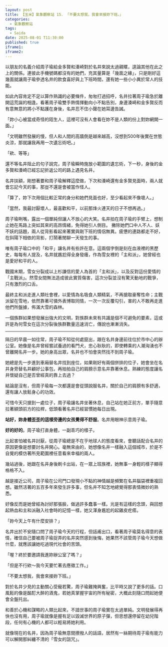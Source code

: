```yaml
---
layout: post
title: 【玉米】氣象觀察站 15. 「不要太想我，我會來接妳下班。」
categories:
  - 氣象觀察站
tags:
  - Saida
date: 2025-08-01 T11:30:00
published: true
iframe1: 
iframe2:
---
```


以朋友的名義介紹周子瑜給金多賢和湊崎對於名井來說太過親暱，遑論其他在此之上的關係。連彼此手機號碼都沒有的她們，充其量算是「幾面之緣」，只是剛好這幾面就讓周子瑜參透名井的飲食喜好與上下班時間，還有她一些小小異於常人的技能。

如此內容肯定不足以算作熟識的必要條件，匆匆打過招呼，名井拉著周子瑜急於離開這荒誕的相逢。看著周子瑜雙手熱情揮動向小不點告別，身邊湊崎和金多賢反而有意無意的將小不點護在身後，名井忍不住小聲在她耳邊告誡。

「妳小心被當成奇怪的陌生人，這裡可沒有人會看在妳不是人類的份上對妳網開一面。」

「文明雖然發展的慢，但人和人間的高牆倒是越來越高，沒想到500年後實在世態炎涼，那就讓我再用一次遺忘術吧。」

「欸、等等」

還不等名井阻止的句子說完，周子瑜瞬時施放小範圍的遺忘術，下一秒，身後的金多賢和湊崎已經忘記折返公司的路上遇見名井。

名井扶額，剛想著要和周子瑜解釋這麼做，下次和湊崎還有金多賢見面時，兩人就會忘記今天的事，那豈不還是會被當作怪人。

「算了，妳下次用個比較正常的身分和她們見面也好，至少看起來不像壞人。」

「當然，我最討厭壞人，最喜歡和平，以前那烽火連天的日子不想再過。」

周子瑜咧嘴，露出一個單純但讓人不放心的大笑。名井拍在周子瑜的手臂上，想制止她在馬路上突如其來的高昂情緒，免得她引人側目。
撇除她們口中人不人、妖不妖的話題，兩人從背影看起來著實與剛下班的情侶無異。疲憊的連路都走不好，在斜陽下相依的背影，打鬧著閒聊一天發生的事。

唯有周子瑜口中的「和平」讓名井有些許在意。這兩個字倒是刻在血液裡的黑歷史，每每有人提及，名井就尷尬得全身發癢，作為雪女裡的「主和派」，她曾經也是愛好和平的人。

戰國末期，雪女分裂成以上杉謙信的愛人為首的「主和派」，以及反對這份愛情的「主戰派」。然雪女間無法造成彼此實質傷害，這次分裂並沒有驚天動地的戰爭，只有激烈的口舌。

最終主和派走進人類社會裡，以愛情為名吸食人類精氣，不再搶取豪奪性命；主戰派留在雪地，依然靠著可憐外表博取同情，一次一次反覆勾引，害的人不敢再走進他們所盤據，佈滿大雪的森林。

一個族群如果想發展出強大的文明，對族群未來有共識是個不可避免的要素，這或許是為何雪女在這次分裂後族群數量迅速消亡，傳說也漸漸消失。

---

隔日的早晨一如往常，周子瑜不知從何處竄出，跟在名井身邊前往位於市中心的辦公室。她像是名井曾經嘗試養過的看門犬，忠心耿耿的，即使轉乘的人潮洶湧也不曾離開名井一步。她的身高出眾，名井也不怕會突然找不到周子瑜。

她總是先一步進到車廂替名井找到座位，如果剛好有兩個併排的位子，她會坐在名井身旁替名井顧好公事包，再拍拍自己的肩膀示意名井靠著休息。熟練的態度讓名井懷疑自己是否曾經真的靠上去過？

結論是沒有，但周子瑜每一次都還是會從頭說服名井，關於自己的肩膀有多舒適，還有讓人放鬆身心的功效。

可惜今天只搶到一處位子，周子瑜讓名井坐著休息，自己站在她正前方，單手隨意拉著額頭前方的拉桿，低頭看著名井已經習慣她每日出現。

__站好，妳身體歪歪的這樣旁邊的女孩覺得不舒服__。名井用眼神示意周子瑜。

__好的好的__。周子瑜打直身體，一副乖巧的樣子。

比起害怕被名井討厭，從周子瑜總是不在乎地球人的態度看來，會聽話配合名井的原因更像是想要討名井開心。毫無來由的，她想像名井一樣融入這個城市，於是不自覺的模仿著所見範圍裡任意看來幸福的兩人。

幾站過後，她跟在名井身後刷卡出站，在一眾上班族裡，她無事一身輕的樣子顯得格格不入。

越是接近公司，周子瑜在公司門口發現小不點的神情越是頻繁在名井腦袋裡重複回想。雖然活著的五百多年來發生許多事，但名井不知怎地總覺得那表情微妙的熟悉。

好像反而是她曾經為討好那張臉，做過許多蠢事一樣。光是有這樣的念頭，與回想起熱血和主和派融入社會時的記憶一樣，她又渾身尷尬的起雞皮疙瘩。

「妳今天上午有什麼安排？」

名井出於不安隨口問了周子瑜今天的行程，但話甫出口，看著周子瑜莫名得意的表情，確信自己要被周子瑜捉弄的名井突然感到後悔，她果然不該管周子瑜今天想做什麼，就應該讓她吃過現代社會的苦頭。

「喔？終於要邀請我進妳辦公室了嗎？」

「但是不行欸～我今天要忙著去應徵工作。」

「不要太想我，我會來接妳下班。」

對於名井少見的主動關心受寵若驚，周子瑜難掩興奮，比平時又說了更多的話。口風鬆的像是酩酊大醉的酒鬼，若她真掌握宇宙的所有秘密，大概此刻隨口問起她便會全盤托出。

和善於心機和謀略的人類比起來，不諳世事的周子瑜實在太過單純。文明發展得再快也沒有用，周子瑜就像是握有足以毀滅世界的原子彈，但思想還停留在幼兒階段，任何有心機的人都可以輕易將她利用。

就像現在的名井，因為周子瑜無意間撩撥人的話語，居然有一絲期待周子瑜有能力可以解開那糾纏不清的「雪女的詛咒」。


